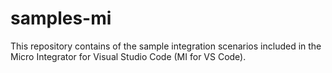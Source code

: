 # samples-mi
This repository contains of the sample integration scenarios included in the Micro Integrator for Visual Studio Code (MI for VS Code).

